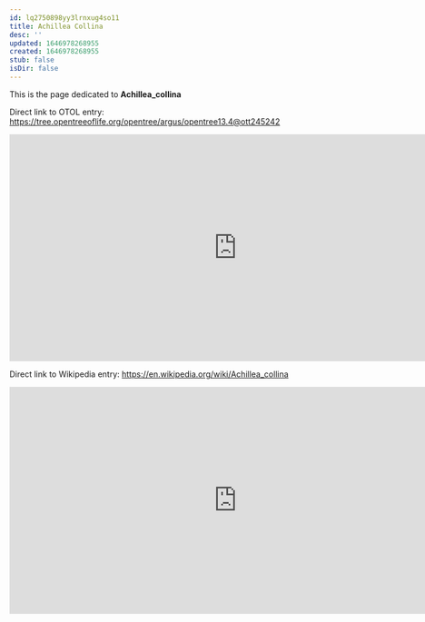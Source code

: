 ```yaml
---
id: lq2750898yy3lrnxug4so11
title: Achillea Collina
desc: ''
updated: 1646978268955
created: 1646978268955
stub: false
isDir: false
---
```

This is the page dedicated to **Achillea_collina**


Direct link to OTOL entry: https://tree.opentreeoflife.org/opentree/argus/opentree13.4@ott245242



<html>
    <body>
    <iframe src="https://tree.opentreeoflife.org/opentree/argus/opentree13.4@ott245242"
    width="800" height="400" frameborder="0" allowfullscreen> </iframe>
    </body>
</html>
    


Direct link to Wikipedia entry: https://en.wikipedia.org/wiki/Achillea_collina



<html>
    <body>
    <iframe src="https://en.wikipedia.org/wiki/Achillea_collina"
    width="800" height="400" frameborder="0" allowfullscreen> </iframe>
    </body>
</html>
    
